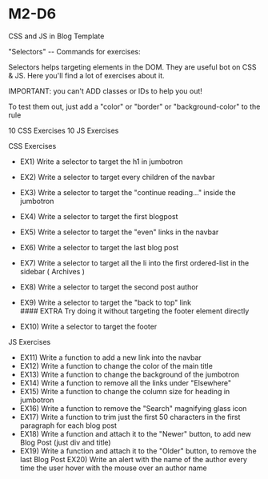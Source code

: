 # M2-D6
CSS and JS in Blog Template



"Selectors" -- Commands for exercises:

Selectors helps targeting elements in the DOM.
They are useful bot on CSS & JS.
Here you'll find a lot of exercises about it.

IMPORTANT: you can't ADD classes or IDs to help you out! 

To test them out, just add a "color" or "border" or "background-color" to the rule

10 CSS Exercises
10 JS Exercises


CSS Exercises
+    EX1) Write a selector to target the h1 in jumbotron
+    EX2) Write a selector to target every children of the navbar
+    EX3) Write a selector to target the "continue reading..." inside the jumbotron
+    EX4) Write a selector to target the first blogpost
+    EX5) Write a selector to target the "even" links in the navbar
+    EX6) Write a selector to target the last blog post
+    EX7) Write a selector to target all the li into the first ordered-list in the sidebar ( Archives )
+    EX8) Write a selector to target the second post author
+    EX9) Write a selector to target the "back to top" link     
    #### EXTRA Try doing it without targeting the footer element directly
    
+    EX10) Write a selector to target the footer


JS Exercises
+    EX11) Write a function to add a new link into the navbar
+    EX12) Write a function to change the color of the main title
+    EX13) Write a function to change the background of the jumbotron
+    EX14) Write a function to remove all the links under "Elsewhere"
+    EX15) Write a function to change the column size for heading in jumbotron
+    EX16) Write a function to remove the "Search" magnifying glass icon
+    EX17) Write a function to trim just the first 50 characters in the first paragraph for each blog post
+    EX18) Write a function and attach it to the "Newer" button, to add new Blog Post (just div and title)
+    EX19) Write a function and attach it to the "Older" button, to remove the last Blog Post
    EX20) Write an alert with the name of the author every time the user hover with the mouse over an author name
